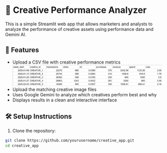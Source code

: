 # 🎨 Creative Performance Analyzer

This is a simple Streamlit web app that allows marketers and analysts to analyze the performance of creative assets  using performance data and Gemini AI.

## 📂 Features

- Upload a CSV file with creative performance metrics
![see this image for example](images/example.png)
- Upload the matching creative image files
- Uses Google Gemini to analyze which creatives perform best and why
- Displays results in a clean and interactive interface

## 🛠 Setup Instructions

1. Clone the repository:

```bash
git clone https://github.com/yourusername/creative_app.git
cd creative_app
